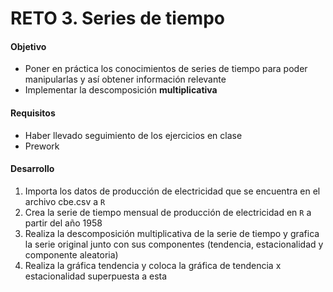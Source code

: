 # RETO 3. Series de tiempo

#### Objetivo
- Poner en práctica los conocimientos de series de tiempo para poder manipularlas y así obtener información relevante
- Implementar la descomposición **multiplicativa**

#### Requisitos
- Haber llevado seguimiento de los ejercicios en clase
- Prework

#### Desarrollo 

1. Importa los datos de producción de electricidad que se encuentra en el archivo cbe.csv a `R`
2. Crea la serie de tiempo mensual de producción de electricidad en `R` a partir del año 1958
3. Realiza la descomposición multiplicativa de la serie de tiempo y grafica la serie original junto con sus componentes (tendencia, estacionalidad y componente aleatoria)
4. Realiza la gráfica tendencia y coloca la gráfica de tendencia x estacionalidad superpuesta a esta
